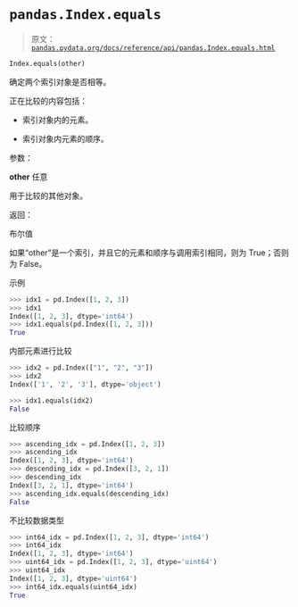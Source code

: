 # `pandas.Index.equals`

> 原文：[`pandas.pydata.org/docs/reference/api/pandas.Index.equals.html`](https://pandas.pydata.org/docs/reference/api/pandas.Index.equals.html)

```py
Index.equals(other)
```

确定两个索引对象是否相等。

正在比较的内容包括：

+   索引对象内的元素。

+   索引对象内元素的顺序。

参数：

**other** 任意

用于比较的其他对象。

返回：

布尔值

如果“other”是一个索引，并且它的元素和顺序与调用索引相同，则为 True；否则为 False。

示例

```py
>>> idx1 = pd.Index([1, 2, 3])
>>> idx1
Index([1, 2, 3], dtype='int64')
>>> idx1.equals(pd.Index([1, 2, 3]))
True 
```

内部元素进行比较

```py
>>> idx2 = pd.Index(["1", "2", "3"])
>>> idx2
Index(['1', '2', '3'], dtype='object') 
```

```py
>>> idx1.equals(idx2)
False 
```

比较顺序

```py
>>> ascending_idx = pd.Index([1, 2, 3])
>>> ascending_idx
Index([1, 2, 3], dtype='int64')
>>> descending_idx = pd.Index([3, 2, 1])
>>> descending_idx
Index([3, 2, 1], dtype='int64')
>>> ascending_idx.equals(descending_idx)
False 
```

不比较数据类型

```py
>>> int64_idx = pd.Index([1, 2, 3], dtype='int64')
>>> int64_idx
Index([1, 2, 3], dtype='int64')
>>> uint64_idx = pd.Index([1, 2, 3], dtype='uint64')
>>> uint64_idx
Index([1, 2, 3], dtype='uint64')
>>> int64_idx.equals(uint64_idx)
True 
```
